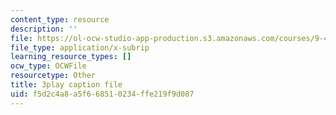 ```yaml
---
content_type: resource
description: ''
file: https://ol-ocw-studio-app-production.s3.amazonaws.com/courses/9-40-introduction-to-neural-computation-spring-2018/f5d2c4a8a5f668510234ffe219f9d087_5KhcA454er0.srt
file_type: application/x-subrip
learning_resource_types: []
ocw_type: OCWFile
resourcetype: Other
title: 3play caption file
uid: f5d2c4a8-a5f6-6851-0234-ffe219f9d087
---
```

